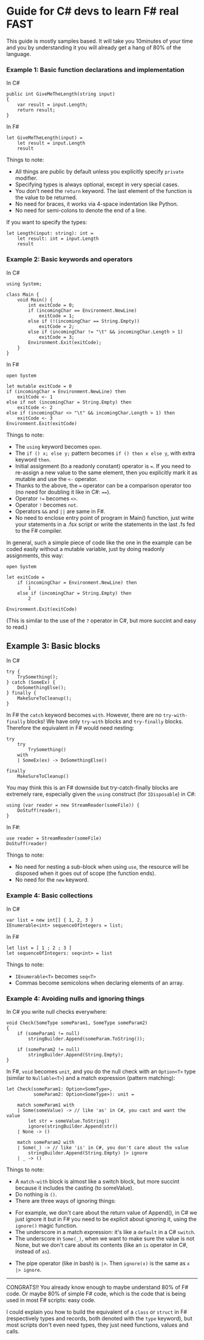 # Guide for C# devs to learn F# real FAST

This guide is mostly samples based. It will take you 10minutes of your time
and you by understanding it you will already get a hang of 80% of the
language.

### Example 1: Basic function declarations and implementation

In C#

```
public int GiveMeTheLength(string input)
{
    var result = input.Length;
    return result;
}
```

In F#

```
let GiveMeTheLength(input) =
    let result = input.Length
    result
```

Things to note:
* All things are public by default unless you explicitly specify `private` modifier.
* Specifying types is always optional, except in very special cases.
* You don't need the `return` keyword. The last element of the function is the value to be returned.
* No need for braces, it works via 4-space indentation like Python.
* No need for semi-colons to denote the end of a line.

If you want to specify the types:

```
let Length(input: string): int =
    let result: int = input.Length
    result
```

### Example 2: Basic keywords and operators

In C#

```
using System;

class Main {
    void Main() {
        int exitCode = 0;
        if (incomingChar == Environment.NewLine)
            exitCode = 1;
        else if (!(incomingChar == String.Empty))
            exitCode = 2;
        else if (incomingChar != "\t" && incomingChar.Length > 1)
            exitCode = 3;
        Environment.Exit(exitCode);
    }
}
```

In F#

```
open System

let mutable exitCode = 0
if (incomingChar = Environment.NewLine) then
    exitCode <- 1
else if not (incomingChar = String.Empty) then
    exitCode <- 2
else if (incomingChar <> "\t" && incomingChar.Length > 1) then
    exitCode <- 3
Environment.Exit(exitCode)
```

Things to note:
* The `using` keyword becomes `open`.
* The `if () x; else y;` pattern becomes `if () then x else y`, with extra keyword `then`.
* Initial assignment (to a readonly constant) operator is `=`. If you need to re-assign a
new value to the same element, then you explicitly mark it as mutable and use the `<-`
operator.
* Thanks to the above, the `=` operator can be a comparison operator too (no need for
doubling it like in C#: `==`).
* Operator `!=` becomes `<>`.
* Operator `!` becomes `not`.
* Operators `&&` and `||` are same in F#.
* No need to enclose entry point of program in Main() function, just write your statements
in a .fsx script or write the statements in the last .fs fed to the F# compiler.

In general, such a simple piece of code like the one in the example can be coded easily
without a mutable variable, just by doing readonly assignments, this way:

```
open System

let exitCode =
    if (incomingChar = Environment.NewLine) then
        1
    else if (incomingChar = String.Empty) then
        2

Environment.Exit(exitCode)
```

(This is similar to the use of the `?` operator in C#, but more succint and easy to read.)


## Example 3: Basic blocks

In C#

```
try {
    TrySomething();
} catch (SomeEx) {
    DoSomethingElse();
} finally {
    MakeSureToCleanup();
}
```

In F# the `catch` keyword becomes `with`. However, there are no `try-with-finally` blocks!
We have only `try-with` blocks and `try-finally` blocks. Therefore the equivalent in F# would need nesting:

```
try
    try
        TrySomething()
    with
    | SomeEx(ex) -> DoSomethingElse()

finally
    MakeSureToCleanup()
```

You may think this is an F# downside but try-catch-finally blocks are extremely
rare, especially given the `using` construct (for `IDisposable`) in C#:

```
using (var reader = new StreamReader(someFile)) {
    DoStuff(reader);
}
```

In F#:

```
use reader = StreamReader(someFile)
DoStuff(reader)
```

Things to note:
* No need for nesting a sub-block when using `use`, the resource will be
disposed when it goes out of scope (the function ends).
* No need for the `new` keyword.


### Example 4: Basic collections

In C#

```
var list = new int[] { 1, 2, 3 }
IEnumerable<int> sequenceOfIntegers = list;
```

In F#

```
let list = [ 1 ; 2 ; 3 ]
let sequenceOfIntegers: seq<int> = list
```

Things to note:
- `IEnumerable<T>` becomes `seq<T>`
- Commas become semicolons when declaring elements of an array.


### Example 4: Avoiding nulls and ignoring things

In C# you write null checks everywhere:

```
void Check(SomeType someParam1, SomeType someParam2)
{
    if (someParam1 != null)
        stringBuilder.Append(someParam.ToString());

    if (someParam2 != null)
        stringBuilder.Append(String.Empty);
}
```

In F#, `void` becomes `unit`, and you do
the null check with an `Option<T>` type (similar
to `Nullable<T>`) and a match expression (pattern
matching):

```
let Check(someParam1: Option<SomeType>,
          someParam2: Option<SomeType>): unit =

    match someParam1 with
    | Some(someValue) -> // like 'as' in C#, you cast and want the value
        let str = someValue.ToString()
        ignore(stringBuilder.Append(str))
    | None -> ()

    match someParam2 with
    | Some(_) -> // like 'is' in C#, you don't care about the value
        stringBuilder.Append(String.Empty) |> ignore
    | _ -> ()

```

Things to note:
* A `match-with` block is almost like a switch block, but more succint because it includes the casting (to someValue).
* Do nothing is `()`.
* There are three ways of ignoring things:
- For example, we don't care about the return value of Append(), in C# we just ignore it but in
F# you need to be explicit about ignoring it, using the `ignore()` magic function.
- The underscore in a match expression: it's like a `default` in a C# `switch`.
- The underscore in `Some(_)`, when we want to make sure the value is not None, but we don't care
about its contents (like an `is` operator in C#, instead of `as`).
* The pipe operator (like in bash) is `|>`. Then `ignore(x)` is the same as `x |> ignore`.

------------------------------------------------------

CONGRATS!! You already know enough to maybe understand 80% of F# code.
Or maybe 80% of simple F# code, which is the code that is being used
in most F# scripts: easy code.

I could explain you how to build the equivalent of a `class` or `struct` in F#
(respectively types and records, both denoted with the `type` keyword), but
most scripts don't even need types, they just need functions, values and calls.
